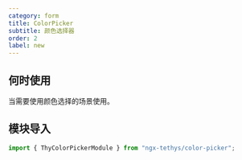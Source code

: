 ```yaml
---
category: form
title: ColorPicker
subtitle: 颜色选择器
order: 2
label: new
---
```



## 何时使用
当需要使用颜色选择的场景使用。

## 模块导入
```ts
import { ThyColorPickerModule } from "ngx-tethys/color-picker";
```

<examples />
